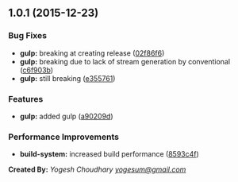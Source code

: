 <a name="1.0.1"></a>
## 1.0.1 (2015-12-23)


### Bug Fixes

* **gulp:** breaking at creating release ([02f86f6](https://github.com/yogesum/gulp-release-example/commit/02f86f6))
* **gulp:** breaking due to lack of stream generation by conventional ([c6f903b](https://github.com/yogesum/gulp-release-example/commit/c6f903b))
* **gulp:** still breaking ([e355761](https://github.com/yogesum/gulp-release-example/commit/e355761))

### Features

* **gulp:** added gulp ([a90209d](https://github.com/yogesum/gulp-release-example/commit/a90209d))

### Performance Improvements

* **build-system:** increased build performance ([8593c4f](https://github.com/yogesum/gulp-release-example/commit/8593c4f))



**Created By:** *Yogesh Choudhary <yogesum@gmail.com>*

